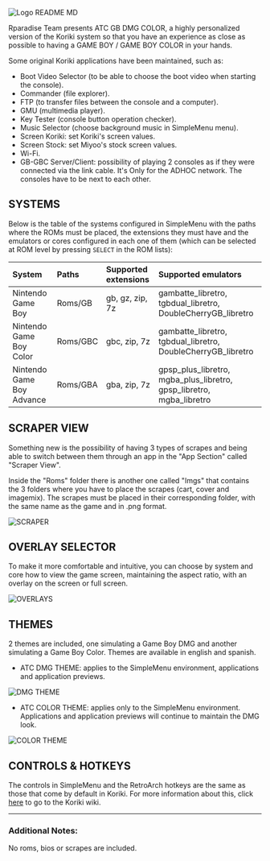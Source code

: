 ![Logo README MD](https://github.com/user-attachments/assets/da710f9e-2a75-4b53-a822-3e2af4ca72c8)

Rparadise Team presents ATC GB DMG COLOR, a highly personalized version of the Koriki system so that you have an experience as close as possible to having a GAME BOY / GAME BOY COLOR in your hands.

Some original Koriki applications have been maintained, such as:

- Boot Video Selector (to be able to choose the boot video when starting the console).
- Commander (file explorer).
- FTP (to transfer files between the console and a computer).
- GMU (multimedia player).
- Key Tester (console button operation checker).
- Music Selector (choose background music in SimpleMenu menu).
- Screen Koriki: set Koriki's screen values.
- Screen Stock: set Miyoo's stock screen values.
- Wi-Fi.
- GB-GBC Server/Client: possibility of playing 2 consoles as if they were connected via the link cable. It's Only for the ADHOC network. The consoles have to be next to each other.

## SYSTEMS

Below is the table of the systems configured in SimpleMenu with the paths where the ROMs must be placed, the extensions they must have and the emulators or cores configured in each one of them (which can be selected at ROM level by pressing `SELECT` in the ROM lists):

|System|Paths|Supported extensions|Supported emulators|
|:------|:----|:---------------------|:--------------------|
|Nintendo Game Boy|Roms/GB|gb, gz, zip, 7z|gambatte_libretro, tgbdual_libretro, DoubleCherryGB_libretro|
|Nintendo Game Boy Color|Roms/GBC|gbc, zip, 7z|gambatte_libretro, tgbdual_libretro, DoubleCherryGB_libretro|
|Nintendo Game Boy Advance|Roms/GBA|gba, zip, 7z|gpsp_plus_libretro, mgba_plus_libretro, gpsp_libretro, mgba_libretro|

## SCRAPER VIEW

Something new is the possibility of having 3 types of scrapes and being able to switch between them through an app in the "App Section" called "Scraper View".

Inside the "Roms" folder there is another one called "Imgs" that contains the 3 folders where you have to place the scrapes (cart, cover and imagemix). The scrapes must be placed in their corresponding folder, with the same name as the game and in .png format.

![SCRAPER](https://github.com/user-attachments/assets/a0f18307-5845-42bf-a48f-24fa8b9641cf)

## OVERLAY SELECTOR

To make it more comfortable and intuitive, you can choose by system and core how to view the game screen, maintaining the aspect ratio, with an overlay on the screen or full screen.

![OVERLAYS](https://github.com/user-attachments/assets/62d58872-6391-41a0-8e68-56eb2ccfcaf8)

## THEMES

2 themes are included, one simulating a Game Boy DMG and another simulating a Game Boy Color. Themes are available in english and spanish.

- ATC DMG THEME: applies to the SimpleMenu environment, applications and application previews.

![DMG THEME](https://github.com/user-attachments/assets/d4ac7034-6afc-4118-a306-3f76ec081cc4)

- ATC COLOR THEME: applies only to the SimpleMenu environment. Applications and application previews will continue to maintain the DMG look.

![COLOR THEME](https://github.com/user-attachments/assets/a53fa853-0776-40a6-9da7-85bfac1db34f)

## CONTROLS & HOTKEYS

The controls in SimpleMenu and the RetroArch hotkeys are the same as those that come by default in Koriki. For more information about this, click [here](https://github.com/Rparadise-Team/Koriki/wiki/En:-03.-Controls-&-Settings) to go to the Koriki wiki.

---

### Additional Notes:
No roms, bios or scrapes are included.


